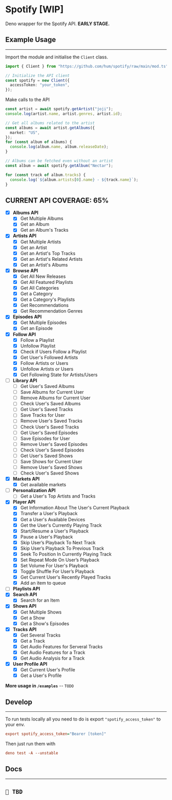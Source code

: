 # Spotify [WIP]

Deno wrapper for the Spotify API. **EARLY STAGE.**

## Example Usage

---

Import the module and initialise the `Client` class.

```ts
import { Client } from "https://github.com/hum/spotify/raw/main/mod.ts";

// Initialize the API client
const spotify = new Client({
  accessToken: "your_token",
});
```

Make calls to the API

```ts
const artist = await spotify.getArtist("joji");
console.log(artist.name, artist.genres, artist.id);

// Get all albums related to the artist
const albums = await artist.getAlbums({
  market: "US",
});
for (const album of albums) {
  console.log(album.name, album.releaseDate);
}

// Albums can be fetched even without an artist
const album = await spotify.getAlbum("Nectar");

for (const track of album.tracks) {
  console.log(`${album.artists[0].name} - ${track.name}`);
}
```

## CURRENT API COVERAGE: 65%

- [x] **Albums API**
  - [x] Get Multiple Albums
  - [x] Get an Album
  - [x] Get an Album's Tracks
- [x] **Artists API**
  - [x] Get Multiple Artists
  - [x] Get an Artist
  - [x] Get an Artist's Top Tracks
  - [x] Get an Artist's Related Artists
  - [x] Get an Artist's Albums
- [x] **Browse API**
  - [x] Get All New Releases
  - [x] Get All Featured Playlists
  - [x] Get All Categories
  - [x] Get a Category
  - [x] Get a Category's Playlists
  - [x] Get Recommendations
  - [x] Get Recommendation Genres
- [x] **Episodes API**
  - [x] Get Multiple Episodes
  - [x] Get an Episode
- [x] **Follow API**
  - [x] Follow a Playlist
  - [x] Unfollow Playlist
  - [x] Check if Users Follow a Playlist
  - [x] Get User's Followed Artists
  - [x] Follow Artists or Users
  - [x] Unfollow Artists or Users
  - [x] Get Following State for Artists/Users
- [ ] **Library API**
  - [ ] Get User's Saved Albums
  - [ ] Save Albums for Current User
  - [ ] Remove Albums for Current User
  - [ ] Check User's Saved Albums
  - [ ] Get User's Saved Tracks
  - [ ] Save Tracks for User
  - [ ] Remove User's Saved Tracks
  - [ ] Check User's Saved Tracks
  - [ ] Get User's Saved Episodes
  - [ ] Save Episodes for User
  - [ ] Remove User's Saved Episodes
  - [ ] Check User's Saved Episodes
  - [ ] Get User's Saved Shows
  - [ ] Save Shows for Current User
  - [ ] Remove User's Saved Shows
  - [ ] Check User's Saved Shows
- [x] **Markets API**
  - [x] Get available markets
- [ ] **Personalization API**
  - [ ] Get a User's Top Artists and Tracks
- [x] **Player API**
  - [x] Get Information About The User's Current Playback
  - [x] Transfer a User's Playback
  - [x] Get a User's Available Devices
  - [x] Get the User's Currently Playing Track
  - [x] Start/Resume a User's Playback
  - [x] Pause a User's Playback
  - [x] Skip User’s Playback To Next Track
  - [x] Skip User’s Playback To Previous Track
  - [x] Seek To Position In Currently Playing Track
  - [x] Set Repeat Mode On User’s Playback
  - [x] Set Volume For User's Playback
  - [x] Toggle Shuffle For User’s Playback
  - [x] Get Current User's Recently Played Tracks
  - [x] Add an item to queue
- [ ] **Playlists API**
- [x] **Search API**
  - [x] Search for an Item
- [x] **Shows API**
  - [x] Get Multiple Shows
  - [x] Get a Show
  - [x] Get a Show's Episodes
- [x] **Tracks API**
  - [x] Get Several Tracks
  - [x] Get a Track
  - [x] Get Audio Features for Serveral Tracks
  - [x] Get Audio Features for a Track
  - [x] Get Audio Analysis for a Track
- [x] **User Profile API**
  - [x] Get Current User's Profile
  - [x] Get a User's Profile 

**More usage in `/examples`** -- `TODO`

## Develop

---

To run tests locally all you need to do is export `"spotify_access_token"` to
your env.

```ini
export spotify_access_token="Bearer [token]"
```

Then just run them with

```ini
deno test -A --unstable
```

## Docs

---

## `🌱 TBD`
